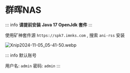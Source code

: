 # 群晖NAS

::: info
**请提前安装 Java 17 OpenJdk 套件**
:::

使用矿神套件源 `https://spk7.imnks.com` , 搜索 `ani-rss` 安装

![Xnip2024-11-05_05-41-50.webp](/image/Xnip2024-11-05_05-41-50.webp)


::: info 默认账号

用户名: `admin` 密码: `admin`
:::
